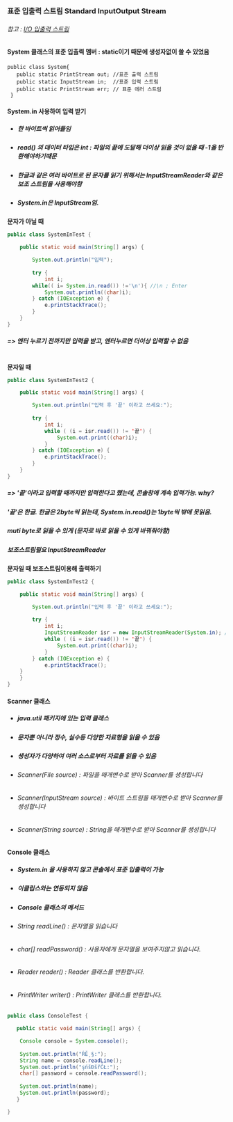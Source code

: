 ### 표준 입출력 스트림 Standard InputOutput Stream
###### 참고 : [I/O 입출력 스트림](https://github.com/6161990/TIL/blob/main/Java/IO%20Stream.md)
#### System 클래스의 표준 입출력 멤버 : static이기 때문에 생성자없이 쓸 수 있었음

    public class System{
       public static PrintStream out; //표준 출력 스트림
       public static InputStream in;  //표준 입력 스트림
       public static PrintStream err; // 표준 에러 스트림
     }
    
#### System.in 사용하여 입력 받기
* ##### 한 바이트씩 읽어들임
* ##### read() 의 데이터 타입은 int : 파일의 끝에 도달해 더이상 읽을 것이 없을 때 -1을 반환해야하기때문
* ##### 한글과 같은 여러 바이트로 된 문자를 읽기 위해서는 InputStreamReader와 같은 보조 스트림을 사용해야함
* ##### System.in은 InputStream임.
**문자가 아닐 때**
```java
public class SystemInTest {

	public static void main(String[] args) {

		System.out.println("입력");
		
		try {
			int i;
	    while(( i= System.in.read()) !='\n'){ //\n ; Enter
			System.out.println((char)i);
		} catch (IOException e) {
			e.printStackTrace();
		}	
	}
}
```
##### => 엔터 누르기 전까지만 입력을 받고, 엔터누르면 더이상 입력할 수 없음

#
**문자일 때**
```java
public class SystemInTest2 {

	public static void main(String[] args) {

		System.out.println("입력 후 '끝' 이라고 쓰세요:");
		
		try {
			int i;
			while ( (i = isr.read()) != '끝') {  
				System.out.print((char)i);
			}
		} catch (IOException e) {
			e.printStackTrace();
		}
	}
}
```
##### => '끝'이라고 입력할 때까지만 입력한다고 했는데, 콘솔창에 계속 입력가능. why?
#####    '끝'은 한글. 한글은 2byte씩 읽는데, System.in.read()는 1byte씩 밖에 못읽음.
#####     muti byte로 읽을 수 있게 (문자로 바로 읽을 수 있게 바꿔줘야함)
#####     보조스트림필요 InputStreamReader
**문자일 때 보조스트림이용해 출력하기**
```java
public class SystemInTest2 {

	public static void main(String[] args) {

		System.out.println("입력 후 '끝' 이라고 쓰세요:");
		
		try {
			int i;
			InputStreamReader isr = new InputStreamReader(System.in); //보조스트림은 다른 스트림을 안에 받는다.
			while ( (i = isr.read()) != '끝') {
				System.out.print((char)i);
			}
		} catch (IOException e) {
			e.printStackTrace();
    }	
	}
}
```
#### Scanner 클래스
* ##### java.util 패키지에 있는 입력 클래스
* ##### 문자뿐 아니라 정수, 실수등 다양한 자료형을 읽을 수 있음
* ##### 생성자가 다양하여 여러 소스로부터 자료를 읽을 수 있음
 * ###### Scanner(File source) : 파일을 매개변수로 받아 Scanner를 생성합니다
 * ###### Scanner(InputStream source) : 바이트 스트림을 매개변수로 받아 Scanner를 생성합니다
 * ###### Scanner(String source) : String을 매개변수로 받아 Scanner를 생성합니다

#### Console 클래스
* ##### System.in 을 사용하지 않고 콘솔에서 표준 입출력이 가능
* ##### 이클립스와는 연동되지 않음
* ##### Console 클래스의 메서드
 * ###### String readLine() : 문자열을 읽습니다
 * ###### char[] readPassword() : 사용자에게 문자열을 보여주지않고 읽습니다.
 * ###### Reader reader() : Reader 클래스를 반환합니다.
 * ###### PrintWriter writer() : PrintWriter 클래스를 반환합니다.

```java
public class ConsoleTest {

   public static void main(String[] args) {

	Console console = System.console();
		
	System.out.println("ŔĚ¸§:");
	String name = console.readLine();
	System.out.println("şńšĐšřČŁ:");
	char[] password = console.readPassword();
		
	System.out.println(name);
	System.out.println(password);
   }

}
```
